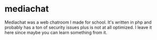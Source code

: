 # mediachat
Mediachat was a web chatroom I made for school. It's written in php and probably has a ton of security issues plus is not at all optimized. I leave it here since maybe you can learn something from it.

